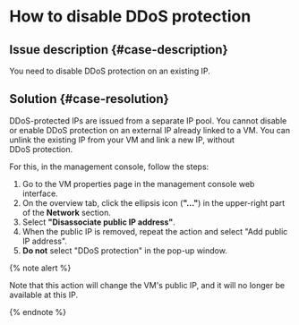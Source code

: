 # How to disable DDoS protection

## Issue description {#case-description}
You need to disable DDoS protection on an existing IP.

## Solution {#case-resolution}
DDoS-protected IPs are issued from a separate IP pool.
You cannot disable or enable DDoS protection on an external IP already linked to a VM.
You can unlink the existing IP from your VM and link a new IP, without DDoS protection.

For this, in the management console, follow the steps:
1. Go to the VM properties page in the management console web interface.
2. On the overview tab, click the ellipsis icon (**"..."**) in the upper-right part of the **Network** section.
3. Select **"Disassociate public IP address"**.
4. When the public IP is removed, repeat the action and select "Add public IP address".
5. **Do not** select "DDoS protection" in the pop-up window.

{% note alert %}

Note that this action will change the VM's public IP, and it will no longer be available at this IP.

{% endnote %}
